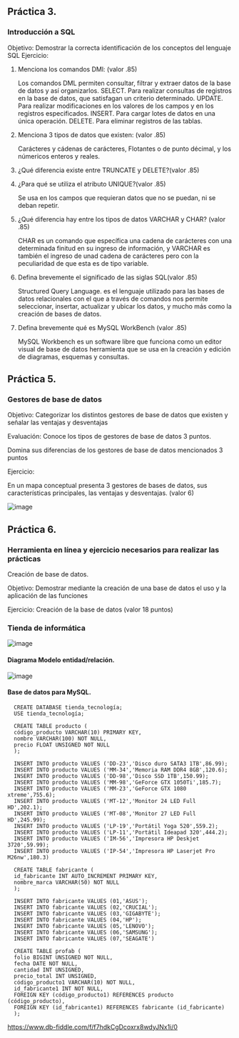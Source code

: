 ## Práctica 3.
### Introducción a SQL
Objetivo: Demostrar la correcta identificación de los conceptos del lenguaje SQL
Ejercicio:

1. Menciona los comandos DMl: (valor .85)

    Los comandos DML permiten consultar, filtrar y extraer datos de la base de datos y así organizarlos.
    SELECT. Para realizar consultas de registros en la base de datos, que satisfagan un criterio determinado.
    UPDATE. Para realizar modificaciones en los valores de los campos y en los registros especificados.
    INSERT. Para cargar lotes de datos en una única operación. 
    DELETE. Para eliminar registros de las tablas.

2. Menciona 3 tipos de datos que existen: (valor .85)

    Carácteres y cádenas de carácteres, Flotantes o de punto décimal, y los númericos enteros y reales.

3. ¿Qué diferencia existe entre TRUNCATE y DELETE?(valor .85)

4. ¿Para qué se utiliza el atributo UNIQUE?(valor .85)

    Se usa en los campos que requieran datos que no se puedan, ni se deban repetir.

5. ¿Qué diferencia hay entre los tipos de datos VARCHAR y CHAR? (valor .85)

    CHAR es un comando que específica una cadena de carácteres con una determinada finitud en su ingreso de información, y VARCHAR es también el ingreso de unad cadena     de carácteres pero con la peculiaridad de que esta es de tipo variable. 

6. Defina brevemente el significado de las siglas SQL(valor .85)

    Structured Query Language. es el lenguaje utilizado para las bases de datos relacionales con el que a través de comandos nos permite seleccionar, insertar,             actualizar y ubicar los datos, y mucho más como la creación de bases de datos.

7. Defina brevemente qué es MySQL WorkBench (valor .85)

     MySQL Workbench es un software libre que funciona como un editor visual de base de datos herramienta que se usa en la creación y edición de diagramas, esquemas y      consultas.
  
## Práctica 5.
### Gestores de base de datos

Objetivo: Categorizar los distintos gestores de base de datos que existen y señalar las
ventajas y desventajas

Evaluación: Conoce los tipos de gestores de base de datos 3 puntos.

Domina sus diferencias de los gestores de base de datos mencionados 3 puntos

Ejercicio:

En un mapa conceptual presenta 3 gestores de bases de datos, sus características
principales, las ventajas y desventajas. (valor 6)

![image](https://user-images.githubusercontent.com/91554777/170415427-e2b7321b-a97f-43b0-ac24-6e506c307e6b.png)

## Práctica 6.
### Herramienta en línea y ejercicio necesarios para realizar las prácticas

Creación de base de datos.

Objetivo: Demostrar mediante la creación de una base de datos el uso y la aplicación de
las funciones

Ejercicio: Creación de la base de datos (valor 18 puntos)

### Tienda de informática
![image](https://user-images.githubusercontent.com/91554777/170415101-717bca19-3644-46a9-8a57-8d5940c5d283.png)

#### Diagrama Modelo entidad/relación.

![image](https://user-images.githubusercontent.com/103280092/175645679-72d085b3-5ccf-416c-be07-1c210dc087a1.png)

#### Base de datos para MySQL.

      CREATE DATABASE tienda_tecnología;
      USE tienda_tecnología;

      CREATE TABLE producto (
      código_producto VARCHAR(10) PRIMARY KEY,
      nombre VARCHAR(100) NOT NULL,
      precio FLOAT UNSIGNED NOT NULL
      );

      INSERT INTO producto VALUES ('DD-23','Disco duro SATA3 1TB',86.99);
      INSERT INTO producto VALUES ('MM-34','Memoria RAM DDR4 8GB',120.6);
      INSERT INTO producto VALUES ('DD-98','Disco SSD 1TB',150.99);
      INSERT INTO producto VALUES ('MM-98','GeForce GTX 1050Ti',185.7);
      INSERT INTO producto VALUES ('MM-23','GeForce GTX 1080 xtreme',755.6);
      INSERT INTO producto VALUES ('MT-12','Monitor 24 LED Full HD',202.1);
      INSERT INTO producto VALUES ('MT-08','Monitor 27 LED Full HD',245.99);
      INSERT INTO producto VALUES ('LP-19','Portátil Yoga 520',559.2);
      INSERT INTO producto VALUES ('LP-11','Portátil Ideapad 320',444.2);
      INSERT INTO producto VALUES ('IM-56','Impresora HP Deskjet 3720',59.99);
      INSERT INTO producto VALUES ('IP-54','Impresora HP Laserjet Pro M26nw',180.3)

      CREATE TABLE fabricante (
      id_fabricante INT AUTO_INCREMENT PRIMARY KEY,
      nombre_marca VARCHAR(50) NOT NULL
      );

      INSERT INTO fabricante VALUES (01,'ASUS');
      INSERT INTO fabricante VALUES (02,'CRUCIAL');
      INSERT INTO fabricante VALUES (03,'GIGABYTE');
      INSERT INTO fabricante VALUES (04,'HP');
      INSERT INTO fabricante VALUES (05,'LENOVO');
      INSERT INTO fabricante VALUES (06,'SAMSUNG');
      INSERT INTO fabricante VALUES (07,'SEAGATE')

      CREATE TABLE profab (
      folio BIGINT UNSIGNED NOT NULL,
      fecha DATE NOT NULL,
      cantidad INT UNSIGNED,
      precio_total INT UNSIGNED,
      código_producto1 VARCHAR(10) NOT NULL,
      id_fabricante1 INT NOT NULL,
      FOREIGN KEY (código_producto1) REFERENCES producto (código_producto),
      FOREIGN KEY (id_fabricante1) REFERENCES fabricante (id_fabricante)
      );

https://www.db-fiddle.com/f/f7hdkCgDcoxrx8wdyJNx1i/0
